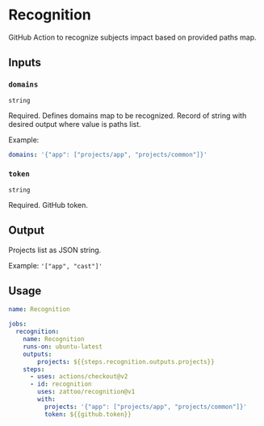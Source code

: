 # Recognition

GitHub Action to recognize subjects impact based on provided paths map.

## Inputs

### `domains`

`string`

Required. Defines domains map to be recognized. Record of string with desired output where value is paths list.

Example:

```yml
domains: '{"app": ["projects/app", "projects/common"]}'
```

### `token`

`string`

Required. GitHub token.

## Output

Projects list as JSON string.

Example: `'["app", "cast"]'`

## Usage

````yml
name: Recognition

jobs:
  recognition:
    name: Recognition
    runs-on: ubuntu-latest
    outputs:
        projects: ${{steps.recognition.outputs.projects}}
    steps:
      - uses: actions/checkout@v2
      - id: recognition
        uses: zattoo/recognition@v1
        with:
          projects: '{"app": ["projects/app", "projects/common"]}'
          token: ${{github.token}}
````
